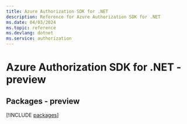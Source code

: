 ```yaml
---
title: Azure Authorization SDK for .NET
description: Reference for Azure Authorization SDK for .NET
ms.date: 04/03/2024
ms.topic: reference
ms.devlang: dotnet
ms.service: authorization
---
```

# Azure Authorization SDK for .NET - preview
## Packages - preview
[!INCLUDE [packages](authorization-index.md)]